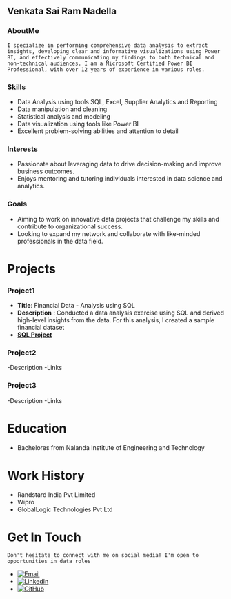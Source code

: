 ## Venkata Sai Ram Nadella
### AboutMe
    I specialize in performing comprehensive data analysis to extract insights, developing clear and informative visualizations using Power BI, and effectively communicating my findings to both technical and non-technical audiences. I am a Microsoft Certified Power BI Professional, with over 12 years of experience in various roles.

### Skills
- Data Analysis using tools SQL, Excel, Supplier Analytics and Reporting
- Data manipulation and cleaning
- Statistical analysis and modeling
- Data visualization using tools like Power BI
- Excellent problem-solving abilities and attention to detail

### Interests
- Passionate about leveraging data to drive decision-making and improve business outcomes.
- Enjoys mentoring and tutoring individuals interested in data science and analytics.

### Goals
- Aiming to work on innovative data projects that challenge my skills and contribute to organizational success.
- Looking to expand my network and collaborate with like-minded professionals in the data field.

# Projects
### Project1
- **Title**: Financial Data - Analysis using SQL  
- **Description** : Conducted a data analysis exercise using SQL and derived high-level insights from the data. For this analysis, I created a sample financial dataset  
- **[SQL Project](https://github.com/Venkatasr665/FinancialData-Analysis-using-SQL?tab=readme-ov-file#financial-data---analysis-using-sql)**

### Project2
-Description
-Links

### Project3
-Description
-Links

# Education
- Bachelores from Nalanda Institute of Engineering and Technology

# Work History
- Randstard India Pvt Limited
- Wipro
- GlobalLogic Technologies Pvt Ltd

# Get In Touch
    Don't hesitate to connect with me on social media! I'm open to opportunities in data roles
- [![Email](https://img.shields.io/badge/Email-YourEmail@example.com-blue?style=flat-square&logo=gmail&logoColor=white)](mailto:Venkatasr.nadella@gmail.com)
- [![LinkedIn](https://img.shields.io/badge/LinkedIn-Profile-blue?style=flat-square&logo=linkedin&logoColor=white)](https://www.linkedin.com/in/venkata-sai-ram-nadella-05b973319/)
- [![GitHub](https://img.shields.io/badge/GitHub-YourUsername-black?style=flat-square&logo=github&logoColor=white)](https://github.com/Venkatasr665)

